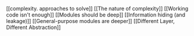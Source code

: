 [[complexity. approaches to solve]]
[[The nature of complexity]]
[[Working code isn't enough]]
[[Modules should be deep]]
[[Information hiding (and leakage)]]
[[General-purpose modules are deeper]]
[[Different Layer, Different Abstraction]]